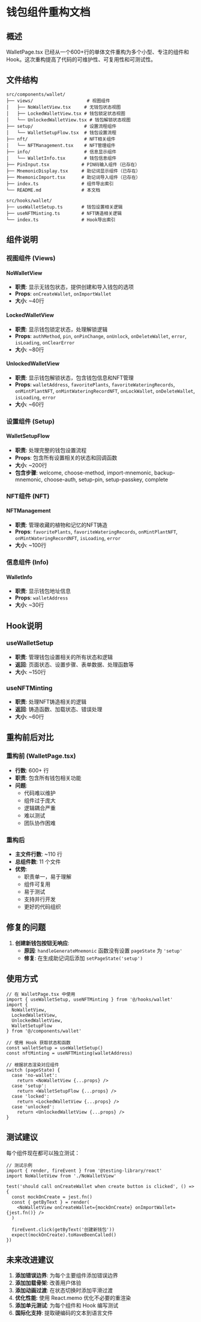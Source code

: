# 钱包组件重构文档

## 概述

WalletPage.tsx 已经从一个600+行的单体文件重构为多个小型、专注的组件和 Hook。这次重构提高了代码的可维护性、可复用性和可测试性。

## 文件结构

```
src/components/wallet/
├── views/                    # 视图组件
│   ├── NoWalletView.tsx     # 无钱包状态视图
│   ├── LockedWalletView.tsx # 钱包锁定状态视图
│   └── UnlockedWalletView.tsx # 钱包解锁状态视图
├── setup/                   # 设置流程组件
│   └── WalletSetupFlow.tsx  # 钱包设置流程
├── nft/                     # NFT相关组件
│   └── NFTManagement.tsx    # NFT管理组件
├── info/                    # 信息显示组件
│   └── WalletInfo.tsx       # 钱包信息组件
├── PinInput.tsx            # PIN码输入组件（已存在）
├── MnemonicDisplay.tsx     # 助记词显示组件（已存在）
├── MnemonicImport.tsx      # 助记词导入组件（已存在）
├── index.ts                # 组件导出索引
└── README.md               # 本文档

src/hooks/wallet/
├── useWalletSetup.ts       # 钱包设置相关逻辑
├── useNFTMinting.ts        # NFT铸造相关逻辑
└── index.ts                # Hook导出索引
```

## 组件说明

### 视图组件 (Views)

#### NoWalletView
- **职责**: 显示无钱包状态，提供创建和导入钱包的选项
- **Props**: `onCreateWallet`, `onImportWallet`
- **大小**: ~40行

#### LockedWalletView
- **职责**: 显示钱包锁定状态，处理解锁逻辑
- **Props**: `authMethod`, `pin`, `onPinChange`, `onUnlock`, `onDeleteWallet`, `error`, `isLoading`, `onClearError`
- **大小**: ~80行

#### UnlockedWalletView
- **职责**: 显示钱包解锁状态，包含钱包信息和NFT管理
- **Props**: `walletAddress`, `favoritePlants`, `favoriteWateringRecords`, `onMintPlantNFT`, `onMintWateringRecordNFT`, `onLockWallet`, `onDeleteWallet`, `isLoading`, `error`
- **大小**: ~60行

### 设置组件 (Setup)

#### WalletSetupFlow
- **职责**: 处理完整的钱包设置流程
- **Props**: 包含所有设置相关的状态和回调函数
- **大小**: ~200行
- **包含步骤**: welcome, choose-method, import-mnemonic, backup-mnemonic, choose-auth, setup-pin, setup-passkey, complete

### NFT组件 (NFT)

#### NFTManagement
- **职责**: 管理收藏的植物和记忆的NFT铸造
- **Props**: `favoritePlants`, `favoriteWateringRecords`, `onMintPlantNFT`, `onMintWateringRecordNFT`, `isLoading`, `error`
- **大小**: ~100行

### 信息组件 (Info)

#### WalletInfo
- **职责**: 显示钱包地址信息
- **Props**: `walletAddress`
- **大小**: ~30行

## Hook说明

### useWalletSetup
- **职责**: 管理钱包设置相关的所有状态和逻辑
- **返回**: 页面状态、设置步骤、表单数据、处理函数等
- **大小**: ~150行

### useNFTMinting
- **职责**: 处理NFT铸造相关的逻辑
- **返回**: 铸造函数、加载状态、错误处理
- **大小**: ~60行

## 重构前后对比

### 重构前 (WalletPage.tsx)
- **行数**: 600+ 行
- **职责**: 包含所有钱包相关功能
- **问题**: 
  - 代码难以维护
  - 组件过于庞大
  - 逻辑耦合严重
  - 难以测试
  - 团队协作困难

### 重构后
- **主文件行数**: ~110 行
- **总组件数**: 11 个文件
- **优势**:
  - 职责单一，易于理解
  - 组件可复用
  - 易于测试
  - 支持并行开发
  - 更好的代码组织

## 修复的问题

1. **创建新钱包按钮无响应**: 
   - **原因**: `handleGenerateMnemonic` 函数没有设置 `pageState` 为 `'setup'`
   - **修复**: 在生成助记词后添加 `setPageState('setup')`

## 使用方式

```tsx
// 在 WalletPage.tsx 中使用
import { useWalletSetup, useNFTMinting } from '@/hooks/wallet'
import { 
  NoWalletView, 
  LockedWalletView, 
  UnlockedWalletView, 
  WalletSetupFlow 
} from '@/components/wallet'

// 使用 Hook 获取状态和函数
const walletSetup = useWalletSetup()
const nftMinting = useNFTMinting(walletAddress)

// 根据状态渲染对应组件
switch (pageState) {
  case 'no-wallet':
    return <NoWalletView {...props} />
  case 'setup':
    return <WalletSetupFlow {...props} />
  case 'locked':
    return <LockedWalletView {...props} />
  case 'unlocked':
    return <UnlockedWalletView {...props} />
}
```

## 测试建议

每个组件现在都可以独立测试：

```tsx
// 测试示例
import { render, fireEvent } from '@testing-library/react'
import NoWalletView from './NoWalletView'

test('should call onCreateWallet when create button is clicked', () => {
  const mockOnCreate = jest.fn()
  const { getByText } = render(
    <NoWalletView onCreateWallet={mockOnCreate} onImportWallet={jest.fn()} />
  )
  
  fireEvent.click(getByText('创建新钱包'))
  expect(mockOnCreate).toHaveBeenCalled()
})
```

## 未来改进建议

1. **添加错误边界**: 为每个主要组件添加错误边界
2. **添加加载骨架**: 改善用户体验
3. **添加动画过渡**: 在状态切换时添加平滑过渡
4. **优化性能**: 使用 React.memo 优化不必要的重渲染
5. **添加单元测试**: 为每个组件和 Hook 编写测试
6. **国际化支持**: 提取硬编码的文本到语言文件
